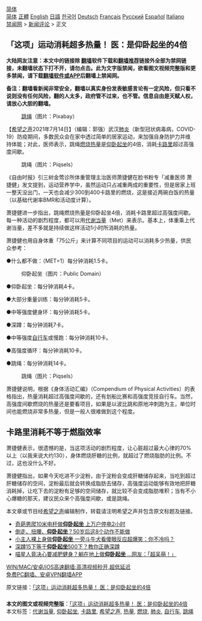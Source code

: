  <!-- 面包屑导航 --> <div class="breadcrumb"><!-- GTranslate: https://gtranslate.io/ -->  <div class="switcher notranslate">  <div class="selected">  <a href="#" onclick="return false;"> 简体</a>  </div>  <div class="option">  <a href="https://www.bannedbook.org" onclick="doGTranslate('zh-CN|zh-CN');jQuery('div.switcher div.selected a').html(jQuery(this).html());return false;" title="简体中文" class="nturl selected"> 简体</a>  <a href="https://www.bannedbook.org/zh-tw/" onclick="doGTranslate('zh-CN|zh-TW');jQuery('div.switcher div.selected a').html(jQuery(this).html());return false;" title="繁體中文" class="nturl"> 正體</a>  <a href="https://www.bannedbook.org/en/" onclick="doGTranslate('zh-CN|en');jQuery('div.switcher div.selected a').html(jQuery(this).html());return false;" title="English" class="nturl"> English</a>  <a href="https://www.bannedbook.org/ja/" onclick="doGTranslate('zh-CN|ja');jQuery('div.switcher div.selected a').html(jQuery(this).html());return false;" title="日本語" class="nturl"> 日語</a>  <a href="https://www.bannedbook.org/ko/" onclick="doGTranslate('zh-CN|ko');jQuery('div.switcher div.selected a').html(jQuery(this).html());return false;" title="한국어" class="nturl"> 한국어</a>  <a href="https://www.bannedbook.org/de/" onclick="doGTranslate('zh-CN|de');jQuery('div.switcher div.selected a').html(jQuery(this).html());return false;" title="Deutsch" class="nturl"> Deutsch</a>  <a href="https://www.bannedbook.org/fr/" onclick="doGTranslate('zh-CN|fr');jQuery('div.switcher div.selected a').html(jQuery(this).html());return false;" title="Français" class="nturl"> Français</a>  <a href="https://www.bannedbook.org/ru/" onclick="doGTranslate('zh-CN|ru');jQuery('div.switcher div.selected a').html(jQuery(this).html());return false;" title="Русский" class="nturl"> Русский</a>  <a href="https://www.bannedbook.org/es/" onclick="doGTranslate('zh-CN|es');jQuery('div.switcher div.selected a').html(jQuery(this).html());return false;" title="Español" class="nturl"> Español</a>  <a href="https://www.bannedbook.org/it/" onclick="doGTranslate('zh-CN|it');jQuery('div.switcher div.selected a').html(jQuery(this).html());return false;" title="Italiano" class="nturl"> Italiano</a>  </div>  </div>      <div class='breadcrumb-sub'><!-- Breadcrumb NavXT 6.3.0 --> <a href="https://www.bannedbook.org/" class="home">禁闻网</a> &gt; <a href="https://www.bannedbook.org/bnews/comments/" class="category">新闻评论</a> &gt; 正文</div></div><h2>「这项」运动消耗超多热量！ 医：是仰卧起坐的4倍</h2> <p class="notice"><b>大陆网友注意：本文中的链接除 <a href="https://github.com/bannedbook/fanqiang" >翻墙</a>软件下载和<a href="https://github.com/killgcd/justmysocks/blob/master/README.md">翻墙推荐</a>链接外全部为禁网链接，未翻墙状态下打不开，请勿点击。此为文字版禁闻，欲看图文视频完整版和更多禁闻，请下载<a href="https://github.com/bannedbook/fanqiang">翻墙软件或APP</a>后翻墙上禁闻网。</p><p>备注：翻墙看新闻非常安全，翻墙以真实身份发表敏感言论有一定风险，但只看不说则没有任何风险，翻的人太多，政府管不过来，也不管。信息自由是天赋人权，请放心大胆的翻墙。</b></p>  <div class="entry"> <figure> <p><figcaption><a href="https://www.bannedbook.org/bnews/tag/%e8%b7%b3%e7%bb%b3/" class="st_tag internal_tag" rel="tag" title="标签 跳绳 下的日志">跳绳</a>（图片：Pixabay）</figcaption></figure> <p>【<span class='wp_keywordlink_affiliate'><a href="https://www.soundofhope.org" title="希望之声" target="_blank">希望之声</a></span>2021年7月14日】（编辑：郭强）武汉<a href="https://www.bannedbook.org/bnews/tag/%e8%82%ba%e7%82%8e/" class="st_tag internal_tag" rel="tag" title="标签 肺炎 下的日志">肺炎</a>（新型冠状病毒病，COVID-19）防疫期间，多数民众会在家中透过简单的居家运动，来加强自身防护力并维持体能；对此，医师表示，跳绳<a href="https://www.bannedbook.org/bnews/tag/%E7%87%83%E7%83%A7/" class="st_tag internal_tag" rel="tag" title="标签 燃烧 下的日志">燃烧</a><a href="https://www.bannedbook.org/bnews/tag/%E7%83%AD%E9%87%8F/" class="st_tag internal_tag" rel="tag" title="标签 热量 下的日志">热量</a>是<a href="https://www.bannedbook.org/bnews/tag/%e4%bb%b0%e5%8d%a7%e8%b5%b7%e5%9d%90/" class="st_tag internal_tag" rel="tag" title="标签 仰卧起坐 下的日志">仰卧起坐</a>的4倍，消耗<a href="https://www.bannedbook.org/bnews/tag/%E5%8D%A1%E8%B7%AF%E9%87%8C/" class="st_tag internal_tag" rel="tag" title="标签 卡路里 下的日志">卡路里</a>超过高强度间歇。</p> <figure><figcaption>跳绳（图片：Piqsels）</figcaption></figure> <p>《自由时报》引三树金莺诊所体重管理主治医师萧捷健在脸书粉专「减重医师 萧捷健」发文提到，运动营养学中，虽然运动只占减重两成的重要性，但是居家上班一整天没出门，一天也会减少300到400卡路里的燃烧，这是接近两碗白饭的热量（以基础代谢率BMR和活动度计算）。</p> <p>萧捷健进一步指出，跳绳燃烧热量是仰卧起坐4倍，消耗卡路里超过高强度间歇。每一种活动的剧烈程度，都可以用<a href="https://www.bannedbook.org/bnews/tag/%E4%BB%A3%E8%B0%A2%E5%BD%93%E9%87%8F/" class="st_tag internal_tag" rel="tag" title="标签 代谢当量 下的日志">代谢当量</a>（Met）来表示。基本上，体重乘上代谢当量，差不多就是持续做这样活动1小时所消耗的热量。</p> <p>萧捷健也用自身体重「75公斤」来计算不同项目的运动可以消耗多少热量，供民众参考：</p>  <p>●什么都不做：（MET=1）每分钟消耗1.5卡。</p> <figure><figcaption>仰卧起坐（图片：Public Domain）</figcaption></figure> <p>●仰卧起坐：每分钟消耗4卡。</p> <p>●大部分重量训练：每分钟消耗5卡。</p> <p>●中等强度健身环：每分钟消耗5卡。</p>  <p>●深蹲：每分钟消耗7卡。</p> <p>●中等强度<a href="https://www.bannedbook.org/bnews/tag/%e8%87%aa%e8%a1%8c%e8%bd%a6/" class="st_tag internal_tag" rel="tag" title="标签 自行车 下的日志">自行车</a>或慢跑：每分钟消耗10卡。</p> <p>●高强度循环：每分钟消耗10卡。</p> <p>●跳绳：每分钟消耗14卡。</p>  <figure><figcaption>跳绳（图片：Piqsels）</figcaption></figure> <p>萧捷健说明，根据《身体活动汇编》（Compendium of Physical Activities）的表格指出，热量消耗超过高强度间歇的，还有划船比赛和高强度竞技自行车。当然，高强度间歇燃烧的热量还是要看项目，如果是以波比跳和原地冲刺跑为主，单位时间也能燃烧非常多热量，但是一般人很难做到这个程度。</p> <h2>卡路里消耗不等于燃脂效率</h2> <p>萧捷健表示，很遗憾的是，当这项活动的剧烈程度，让心脏超过最大心律的70%以上（以我来说大约130），身体燃烧肝糖的比例，就超过了燃烧脂肪的比例。不过，这也没什么不好。</p> <p>萧捷健指出，如果今天吃进不少淀粉，由于淀粉会变成肝糖储存起来，当吃到超过肝糖储存的空间，淀粉最后就会转换成脂肪去储存，高强度运动能够有效地把肝糖消耗掉，让吃下去的淀粉有足够的空间储存，就比较不会变成脂肪堆积；当有不小心爆糖的那天，建议民众来个高强度间歇，或是跳绳。</p> <p>本文章或节目经<a href="https://www.bannedbook.org/bnews/tag/%e5%b8%8c%e6%9c%9b%e4%b9%8b%e5%a3%b0/" class="st_tag internal_tag" rel="tag" title="标签 希望之声 下的日志">希望之声</a>编辑制作，转载请注明希望之声并包含原文标题及链接。 </p>  <ul class='op-related-articles' title='相关阅读'> <li><a href='https://www.bannedbook.org/bnews/cbnews/20210223/1492372.html' target='_blank'>奇葩男爬10米电杆做<b>仰卧起坐</b> 上万户停电2小时</a></li> <li><a href='https://www.bannedbook.org/bnews/health/20201026/1420460.html' target='_blank'>倒走、扭腰、<b>仰卧起坐</b>？50岁后这8个动作不能做</a></li> <li><a href='https://www.bannedbook.org/bnews/funmedia/20200220/1280264.html' target='_blank'>小主人裸上身做<b>仰卧起坐</b> 一旁斗牛犬看傻眼反应超爆笑：你不冷吗？</a></li> <li><a href='https://www.bannedbook.org/bnews/lifebaike/20181016/1013983.html' target='_blank'>深蹲15下等于<b>仰卧起坐</b>500下？教你正确深蹲</a></li> <li><a href='https://www.bannedbook.org/bnews/funmedia/20180907/994655.html' target='_blank'>喵星人竟决心要减肥健身？躺在地上做<b>仰卧起坐</b> …网友：「超呆萌！」</a></li> </ul> <p class="texttj"> <a href="https://github.com/bannedbook/fanqiang/wiki/V2ray%E6%9C%BA%E5%9C%BA" target="_blank">WIN/MAC/安卓/iOS高速翻墙:高清视频秒开,超低延迟</a><br/> <a href="https://github.com/bannedbook/fanqiang/wiki/%E7%A6%81%E9%97%BB%E7%BD%91%E5%AE%89%E5%8D%93%E7%BF%BB%E5%A2%99%E6%96%B0%E9%97%BBAPP" target="_blank">免费PC翻墙、安卓VPN翻墙APP</a></p><p>原文链接：<a class="src_link"  href="https://www.soundofhope.org/post/525173" target="_blank">「这项」运动消耗超多热量！ 医：是仰卧起坐的4倍</a></p><a name='sharetosocial'></a>  <div style="margin-bottom:5px;padding-bottom:5px;clear:both"> <div id="archive-pix-1" class="banner-ads"> <!-- AuctionX Display platform tag START --> <div id="26318x728x90x621x_ADSLOT2" clicktrack="%%CLICK_URL_ESC%%"></div> <!-- AuctionX Display platform tag END --> </div> <div id="archive-pix-2" class="banner-ads"> <!-- AuctionX Display platform tag START --> <div id="26315x300x250x621x_ADSLOT2" clicktrack="%%CLICK_URL_ESC%%"></div> <!-- AuctionX Display platform tag END --> </div> </div>    <div id="archive-pix-1" class="banner-ads"> <!-- AuctionX Display platform tag START --> <div id="26318x728x90x621x_ADSLOT3" clicktrack="%%CLICK_URL_ESC%%"></div> <!-- AuctionX Display platform tag END --> </div> <div><b>本文的图文或视频完整版</b>：<a href='https://www.bannedbook.org/bnews/comments/20210715/1587524.html'>「这项」运动消耗超多热量！ 医：是仰卧起坐的4倍</a></div>  </div><!--END ENTRY--> <div class="postfooter"> <div>本文标签：<a href="https://www.bannedbook.org/bnews/tag/%E4%BB%A3%E8%B0%A2%E5%BD%93%E9%87%8F/" rel="tag">代谢当量</a>, <a href="https://www.bannedbook.org/bnews/tag/%e4%bb%b0%e5%8d%a7%e8%b5%b7%e5%9d%90/" rel="tag">仰卧起坐</a>, <a href="https://www.bannedbook.org/bnews/tag/%E5%8D%A1%E8%B7%AF%E9%87%8C/" rel="tag">卡路里</a>, <a href="https://www.bannedbook.org/bnews/tag/%e5%b8%8c%e6%9c%9b%e4%b9%8b%e5%a3%b0/" rel="tag">希望之声</a>, <a href="https://www.bannedbook.org/bnews/tag/%E7%83%AD%E9%87%8F/" rel="tag">热量</a>, <a href="https://www.bannedbook.org/bnews/tag/%E7%87%83%E7%83%A7/" rel="tag">燃烧</a>, <a href="https://www.bannedbook.org/bnews/tag/%e8%82%ba%e7%82%8e/" rel="tag">肺炎</a>, <a href="https://www.bannedbook.org/bnews/tag/%e8%87%aa%e8%a1%8c%e8%bd%a6/" rel="tag">自行车</a>, <a href="https://www.bannedbook.org/bnews/tag/%e8%b7%b3%e7%bb%b3/" rel="tag">跳绳</a></div>  </div><!--END POSTFOOTER--> 